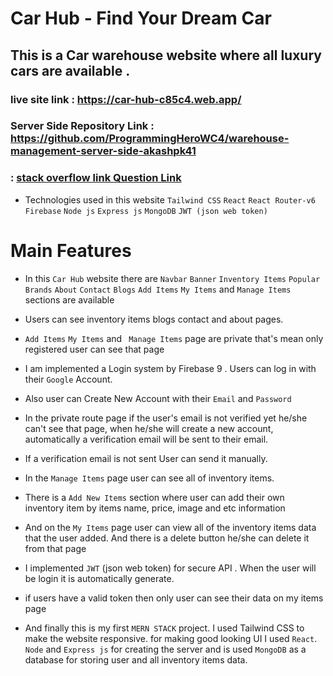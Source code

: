 # Car Hub - Find Your Dream Car

## This is a Car warehouse website where all luxury cars are available .

### live site link : https://car-hub-c85c4.web.app/

### Server Side Repository Link : https://github.com/ProgrammingHeroWC4/warehouse-management-server-side-akashpk41

###  :  [stack overflow link Question Link ](https://stackoverflow.com/questions/72082229/flowbite-navbar-component-is-not-working-in-react-app?fbclid=IwAR2U-V69mUkAhqOvHFGKXS8Wx4c9rJtKTOvcwoENOzKsh70vktb3iIdVjEE)

- Technologies used in this website `Tailwind CSS` `React` `React Router-v6` `Firebase` `Node js` `Express js` `MongoDB` `JWT (json web token)`

# Main Features

- In this `Car Hub` website there are `Navbar` `Banner` `Inventory Items` `Popular Brands` `About` `Contact` `Blogs` `Add Items` `My Items` and `Manage Items` sections are available

- Users can see inventory items blogs contact and about pages.

- `Add Items` `My Items` and ` Manage Items` page are private that's mean only registered user can see that page

* I am implemented a Login system by Firebase 9 . Users can log in with their `Google` Account.

* Also user can Create New Account with their `Email` and `Password`

* In the private route page if the user's email is not verified yet he/she can't see that page, when he/she will create a new account, automatically a verification email will be sent to their email.

* If a verification email is not sent User can send it manually.

* In the `Manage Items` page user can see all of inventory items.

* There is a `Add New Items` section where user can add their own inventory item by items name, price, image and etc information

* And on the `My Items` page user can view all of the inventory items data that the user added. And there is a delete button he/she can delete it from that page

* I implemented `JWT` (json web token) for secure API . When the user will be login it is automatically generate.

* if users have a valid token then only user can see their data on my items page

* And finally this is my first `MERN STACK` project. I used Tailwind CSS to make the website responsive.
  for making good looking UI I used `React`. ` Node` and `Express js` for creating the server and is used `MongoDB` as a database for storing user and all inventory items data.
